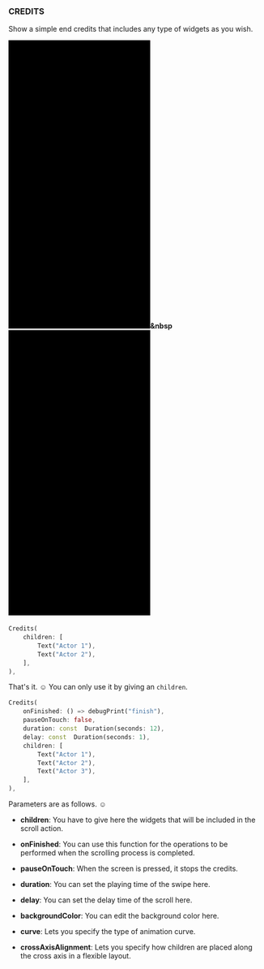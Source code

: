 ### CREDITS

Show a simple end credits that includes any type of widgets as you wish.


<img  src="https://github.com/sameteyisan/credits/blob/main/example.gif?raw=true"  width="280">**&nbsp**<img  src="https://github.com/sameteyisan/credits/blob/main/example2.gif?raw=true"  width="280">

```dart
Credits(
	children: [
		Text("Actor 1"),
		Text("Actor 2"),
	],
),
```

That's it. ☺️ You can only use it by giving an ``children``.
```dart
Credits(
	onFinished: () => debugPrint("finish"),
	pauseOnTouch: false,
	duration: const  Duration(seconds: 12),
	delay: const  Duration(seconds: 1),
	children: [
		Text("Actor 1"),
		Text("Actor 2"),
		Text("Actor 3"),
	],
),
```

Parameters are as follows. ☺️

 - **children**: You have to give here the widgets that will be included in the scroll action.

 - **onFinished**: You can use this function for the operations to be performed when the scrolling process is completed.
 
 - **pauseOnTouch**: When the screen is pressed, it stops the credits.
 
 - **duration**: You can set the playing time of the swipe here.

 - **delay**: You can set the delay time of the scroll here.

 - **backgroundColor**: You can edit the background color here.

 - **curve**: Lets you specify the type of animation curve.

 - **crossAxisAlignment**: Lets you specify how children are placed along the cross axis in a flexible layout.
